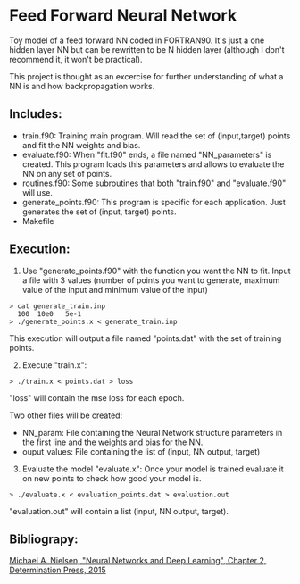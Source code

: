 # Feed Forward Neural Network

Toy model of a feed forward NN coded in FORTRAN90.
It's just a one hidden layer NN but can be rewritten to be N hidden layer (although I don't
recommend it, it won't be practical).

This project is thought as an excercise for further understanding of what a NN is  and
how backpropagation works.

## Includes:
- train.f90: Training main program. Will read the set of (input,target) points and 
fit the NN weights and bias.
- evaluate.f90: When "fit.f90" ends, a file named "NN_parameters" is created. This
program loads this parameters and allows to evaluate the NN on any set of points.
- routines.f90: Some subroutines that both "train.f90" and "evaluate.f90" will use.
- generate_points.f90: This program is specific for each application. Just generates the
set of (input, target) points.
- Makefile

## Execution:
1. Use "generate_points.f90" with the function you want the NN to fit. Input a file with 3 values (number
of points you want to generate, maximum value of the input and minimum value of the input)
```
> cat generate_train.inp
  100  10e0   5e-1
> ./generate_points.x < generate_train.inp
```
This execution will output a file named "points.dat" with the set of training points.

2. Execute "train.x":
```
> ./train.x < points.dat > loss
```
"loss" will contain the mse loss for each epoch.

Two other files will be created:

* NN_param: File containing the Neural Network structure parameters in the 
first line and the weights and bias for the NN.
* ouput_values: File containing the list of (input, NN output, target)

3. Evaluate the model "evaluate.x":
Once your model is trained evaluate it on new points to check how good your model
is.
```
> ./evaluate.x < evaluation_points.dat > evaluation.out
```
"evaluation.out" will contain a list (input, NN output, target).

## Bibliograpy:
[Michael A. Nielsen, "Neural Networks and Deep Learning", Chapter 2, Determination Press, 2015](http://neuralnetworksanddeeplearning.com/chap2.html)
